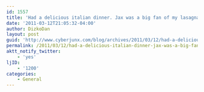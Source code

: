 ```yaml
---
id: 1557
title: 'Had a delicious italian dinner. Jax was a big fan of my lasagna, for good reason. Ready for movie night.'
date: '2011-03-12T21:05:32-04:00'
author: DizkoDan
layout: post
guid: 'http://www.cyberjunx.com/blog/archives/2011/03/12/had-a-delicious-italian-dinner-jax-was-a-big-fan-of-my-lasagna-for-good-reason-ready-for-movie-night/'
permalink: /2011/03/12/had-a-delicious-italian-dinner-jax-was-a-big-fan-of-my-lasagna-for-good-reason-ready-for-movie-night/
aktt_notify_twitter:
    - 'yes'
ljID:
    - '1200'
categories:
    - General
---
```


<div class="posterous_autopost"></div>